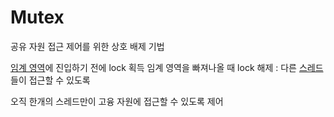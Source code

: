 # Mutex
공유 자원 접근 제어를 위한
상호 배제 기법

[임계 영역](Critical_Section)에 진입하기 전에 lock 획득
임계 영역을 빠져나올 때 lock 해제 : 다른 [스레드](Thread)들이 접근할 수 있도록

오직 한개의 스레드만이 고융 자원에 접근할 수 있도록 제어